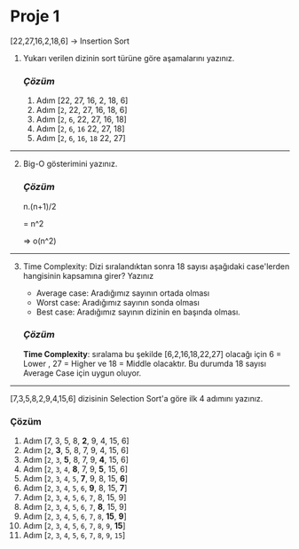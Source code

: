 
# Proje 1

[22,27,16,2,18,6] -> Insertion Sort

1. Yukarı verilen dizinin sort türüne göre aşamalarını yazınız.
    ### _Çözüm_
    1. Adım [22, 27, 16, 2, 18, 6]
    2. Adım [`2`, 22, 27, 16, 18, 6]
    3. Adım [`2`, `6`, 22, 27, 16, 18]
    4. Adım [`2`, `6`, `16` 22, 27, 18]
    5. Adım [`2`, `6`, `16`, `18` 22, 27]
---
2. Big-O gösterimini yazınız.

    ### _Çözüm_
    n.(n+1)/2

    = n^2

    => o(n^2)
---
3. Time Complexity: Dizi sıralandıktan sonra 18 sayısı aşağıdaki case'lerden hangisinin kapsamına girer? Yazınız

    * Average case: Aradığımız sayının ortada olması
    * Worst case: Aradığımız sayının sonda olması
    * Best case: Aradığımız sayının dizinin en başında olması.

    ### _Çözüm_
    **Time Complexity**: sıralama bu şekilde [6,2,16,18,22,27] olacağı için 6 = Lower , 27 = Higher ve 18 = Middle olacaktır. Bu durumda 18 sayısı Average Case için uygun oluyor.
---

[7,3,5,8,2,9,4,15,6] dizisinin Selection Sort'a göre ilk 4 adımını yazınız.

### Çözüm
1. Adım [7, 3, 5, 8, **2**, 9, 4, 15, 6]
2. Adım [`2`, **3**, 5, 8, 7, 9, 4, 15, 6]
3. Adım [`2`, `3`, **5**, 8, 7, 9, **4**, 15, 6]
4. Adım [`2`, `3`, `4`, **8**, 7, 9, **5**, 15, 6]
5. Adım [`2`, `3`, `4`, `5`, **7**, 9, 8, 15, **6**]
6. Adım [`2`, `3`, `4`, `5`, `6`, **9**, 8, 15, **7**]
7. Adım [`2`, `3`, `4`, `5`, `6`, `7`, 8, 15, 9]
8. Adım [`2`, `3`, `4`, `5`, `6`, `7`, **8**, 15, 9]
9. Adım [`2`, `3`, `4`, `5`, `6`, `7`, `8`, **15**, **9**]
10. Adım [`2`, `3`, `4`, `5`, `6`, `7`, `8`, `9`, **15**]
11. Adım [`2`, `3`, `4`, `5`, `6`, `7`, `8`, `9`, `15`]
